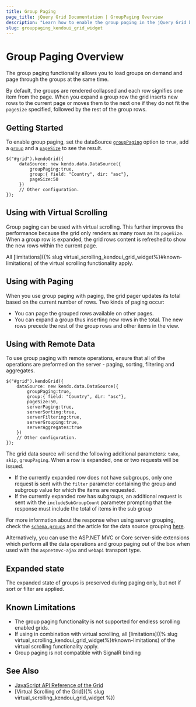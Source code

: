 ```yaml
---
title: Group Paging
page_title: jQuery Grid Documentation | GroupPaging Overview
description: "Learn how to enable the group paging in the jQuery Grid by Kendo UI and load groups on demand."
slug: grouppaging_kendoui_grid_widget
---
```


# Group Paging Overview

The group paging functionality allows you to load groups on demand and page through the groups at the same time. 

By default, the groups are rendered collapsed and each row signifies one item from the page. When you expand a group row the grid inserts new rows to the current page or moves them to the next one if they do not fit the `pageSize` specified, followed by the rest of the group rows. 

## Getting Started

To enable group paging, set the dataSource [`groupPaging`](/api/javascript/data/datasource/configuration/group#groupPaging) option to `true`, add a [`group`](/api/javascript/data/datasource/configuration/group) and a [`pageSize`](/api/javascript/data/datasource/configuration/pagesize) to see the result.

    $("#grid").kendoGrid({
         dataSource: new kendo.data.DataSource({
             groupPaging:true,
             group:{ field: "Country", dir: "asc"},
             pageSize:50
         }) 
         // Other configuration.
    });   

## Using with Virtual Scrolling

Group paging can be used with virtual scrolling. This further improves the performance because the grid only renders as many rows as its `pageSize`. When a group row is expanded, the grid rows content is refreshed to show the new rows within the current page. 

All [limitations]({% slug virtual_scrolling_kendoui_grid_widget%}#known-limitations) of the virtual scrolling functionality apply.

## Using with Paging

When you use group paging with paging, the grid pager updates its total based on the current number of rows. Two kinds of paging occur:

* You can page the grouped rows available on other pages.
* You can expand a group thus inserting new rows in the total. The new rows precede the rest of the group rows and other items in the view.

## Using with Remote Data

To use group paging with remote operations, ensure that all of the operations are preformed on the server - paging, sorting, filtering and aggregates.

    $("#grid").kendoGrid({
        dataSource: new kendo.data.DataSource({
            groupPaging:true,
            group:{ field: "Country", dir: "asc"},
            pageSize:50,
            serverPaging:true,
            serverSorting:true,
            serverFiltering:true,
            serverGrouping:true,
            serverAggregates:true             
        }) 
        // Other configuration.
    });

The grid data source will send the following additional parameters: `take`, `skip`, `groupPaging`. When a row is expanded, one or two requests will be issued. 

- If the currently expanded row does not have subgroups, only one request is sent with the `filter` parameter containing the group and subgroup value for which the items are requested. 
- If the currently expanded row has subgroups, an additional request is sent with the `includeSubGroupCount` parameter prompting that the response must include the total of items in the sub group

For more information about the response when using server grouping, check the [`schema.groups`](/api/javascript/data/datasource/configuration/schema#schemagroups) and the article for the data source grouping [here](/framework/datasource/basic-usage#server-grouping).

Alternatively, you can use the ASP.NET MVC or Core server-side extensions which perform all the data operations and group paging out of the box when used with the `aspnetmvc-ajax` and `webapi` transport type.

## Expanded state

The expanded state of groups is preserved during paging only, but not if sort or filter are applied.

## Known Limitations

- The group paging functionality is not supported for endless scrolling enabled grids.
- If using in combination with virtual scrolling, all [limitations]({% slug virtual_scrolling_kendoui_grid_widget%}#known-limitations) of the virtual scrolling functionality apply.
- Group paging is not compatible with SignalR binding

## See Also

* [JavaScript API Reference of the Grid](/api/javascript/ui/grid)
* [Virtual Scrolling of the Grid]({% slug virtual_scrolling_kendoui_grid_widget %})
